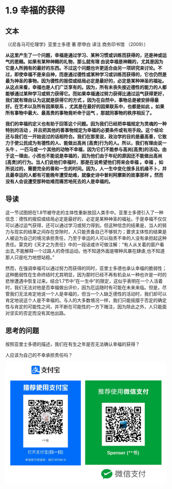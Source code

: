 # 1.9 幸福的获得

## 文本

（《尼各马可伦理学》亚里士多德 著 廖申白 译注 商务印书馆 （2009））

**从这里产生了一个问题，幸福是通过学习、某种习惯或训练而获得的，还是神或运气的恩赐。如果有某种神赐的礼物，那么就有理 由说幸福是神赐的，尤其是因为它是人所拥有的最好的东西。不过这个问题也许更适合由另一项研究来讨论。不过，即使幸福不是来自神，而是通过德性或某种学习或训练而获得的，它也仍然是最为神圣的事物。因为德性的报偿或结局必定是最好的，必定是某种神圣的福祉。从这点来看，幸福也是人们广泛享有的。因为，所有未丧失接近德性的能力的人都能够通过某种学习或努力获得它。而如果幸福通过努力获得比通过运气获得更好，我们就有理由认为这就是获得它的方式 。因为在自然中，事物总是被安排得最好。在艺术以及所有因果联系 ，尤其是在最好的因果联系中，也都是如此 。如果所有事物中最大、最高贵的事物竟听命于运气 ，那就同事物的秩序相反了。**

**我们的幸福的定义也有助于回答这个问题。因为我们已经把幸福规定为灵魂的一种特别的活动 ，并且把其他的善事物规定为幸福的必要条件或有用手段。这个结论还与我们在一开始说过的话相符合。我们在那里说，政治学的目的是最高善，它致力于使公民成为有德性的人、能做出高尚 \[高贵\]行为的人。所以，我们有理由说一头牛 、一匹马或一个其他的动物不幸福，因为它们不能参与高尚\[高贵\]的活动。由于这一理由，小孩也不能说是幸福的，因为他们由于年纪的原因还不能做出高尚\[高贵\]的行为。当人们说他们幸福时，那是在说希望他们将来会幸福 。幸福 ，如所说过的，需要完全的善和一生的时间。因为，人一生中变化很多且机缘不卜，并且最幸运的人都有可能晚年遭受劫难，就像史诗中普利阿摩斯的故事那样 。然而没有人会说遭受那种劫难而痛苦地死去的人是幸福的。**

## 导读

这一节试图把在1.8节被夺走的主体性重新放回人类手中。亚里士多德引入了一种信念：德性的报偿或结局必定是最好的，必定是某种神圣的福祉。于是幸福不仅仅可以通过运气获得，还可以通过学习或努力得到。但这种信念的结果是，当人的努力与现实的结果之间存在空隙时，人只能责备自己不够努力；要求主体性的结果是人被迫为自己的境况承担责任，乃至于幸运的人可以指责不幸的人没有承担起这种责任。蒙克的《天才之为责任》中的一段话或许可做注解：“有人从关着的窗户看出去,不能解释一个过路人的奇怪运动。他不知道外面是哪种风暴在肆虐,也不知道那人只是吃力地想站稳。”

然而，在强调幸福可以通过努力而获得的同时，亚里士多德也承认幸福的脆弱性；这种脆弱性在生命终结时尤其明显，因为那时已经不再有机会从一种也许是一时的悲惨遭遇中恢复过来。结合1.7节中“在一生中”的限定，这似乎表明在一个人活着时，我们无法对他是否幸福做出评价，因为厄运随时有可能在未来来临。但是，尽管我们无法肯定地说一个人是幸福的，但当一个人缺乏德性的活动时，我们却可以肯定地说这个人是不幸福的。与人的大多数境况一样，我们只能摇摆于否定的确定性与肯定的可能性之间，并不断在可能性的一方下赌注，因为除此之外，人只能面对坚实的否定而没有其他出路。

## 思考的问题

按照亚里士多德的描述，我们在有生之年是否无法确认幸福的获得？

人应该为自己的不幸承担责任吗？

![](.gitbook/assets/screen-shot-2021-06-10-at-7.41.22-pm.png)

